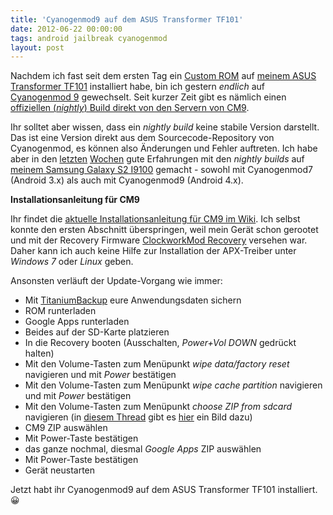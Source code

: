 ```yaml
---
title: 'Cyanogenmod9 auf dem ASUS Transformer TF101'
date: 2012-06-22 00:00:00
tags: android jailbreak cyanogenmod
layout: post
---
```

Nachdem ich fast seit dem ersten Tag ein [Custom ROM][1] auf [meinem ASUS Transformer TF101][2]
installiert habe, bin ich gestern *endlich* auf [Cyanogenmod 9][0] gewechselt. Seit kurzer Zeit gibt es
nämlich einen [offiziellen (*nightly*) Build direkt von den Servern von CM9][3].

Ihr solltet aber wissen, dass ein *nightly build* keine stabile Version darstellt. Das ist eine Version direkt
aus dem Sourcecode-Repository von Cyanogenmod, es können also Änderungen und Fehler auftreten.
Ich habe aber in den [letzten][4] [Wochen][5] gute Erfahrungen mit den *nightly builds* auf [meinem
Samsung Galaxy S2 I9100][6] gemacht - sowohl mit Cyanogenmod7 (Android 3.x) als auch mit
Cyanogenmod9 (Android 4.x).

**Installationsanleitung für CM9**

Ihr findet die [aktuelle Installationsanleitung für CM9 im Wiki][7]. Ich selbst konnte den ersten
Abschnitt überspringen, weil mein Gerät schon gerootet und mit der Recovery Firmware
[ClockworkMod Recovery][8] versehen war. Daher kann ich auch keine Hilfe zur Installation der
APX-Treiber unter *Windows 7* oder *Linux* geben.

Ansonsten verläuft der Update-Vorgang wie immer:

* Mit [TitaniumBackup][11] eure Anwendungsdaten sichern
* ROM runterladen
* Google Apps runterladen
* Beides auf der SD-Karte platzieren
* In die Recovery booten (Ausschalten, *Power+Vol DOWN* gedrückt halten)
* Mit den Volume-Tasten zum Menüpunkt *wipe data/factory reset* navigieren und mit *Power* bestätigen
* Mit den Volume-Tasten zum Menüpunkt *wipe cache partition* navigieren und mit *Power* bestätigen
* Mit den Volume-Tasten zum Menüpunkt *choose ZIP from sdcard* navigieren (in [diesem Thread][10] gibt es [hier][9] ein Bild dazu)
* CM9 ZIP auswählen
* Mit Power-Taste bestätigen
* das ganze nochmal, diesmal *Google Apps* ZIP auswählen
* Mit Power-Taste bestätigen
* Gerät neustarten

Jetzt habt ihr Cyanogenmod9 auf dem ASUS Transformer TF101 installiert. 😀


[0]: http://www.cyanogenmod.com/
[1]: http://www.androidpit.de/de/android/wiki/view/Custom_ROM
[2]: /2011/12/20/asus-transformer-tf101/
[3]: http://get.cm/?device=tf101
[4]: /2011/09/01/cyanogenmod-7-auf-dem-samsung-galaxy-s2/
[5]: /2012/03/18/cyanogenmod-9-ics-auf-samsung-galaxy-s2/
[6]: /2011/06/25/samsung-galaxy-s2-i9100/
[7]: http://wiki.cyanogenmod.com/wiki/Asus_Transformer:_Full_Update_Guide
[8]: http://forum.xda-developers.com/wiki/ClockworkMod_Recovery
[9]: http://www.pocketpc.ch/attachments/samsung-galaxy-s2-root-rom-gt-i9100/72091d1309284511-howto-flashen-via-clockworkmod-rom-ueber-cwm-installieren-2.png
[10]: http://www.pocketpc.ch/samsung-galaxy-s2-root-rom-gt-i9100/134555-howto-flashen-via-clockworkmod-rom-ueber-cwm-installieren.html
[11]: https://play.google.com/store/apps/details?id=com.keramidas.TitaniumBackup
